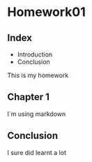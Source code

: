 # Homework01
## Index

* Introduction
* Conclusion 

This is my homework 

## Chapter 1
I´m using markdown 

## Conclusion 
I sure did learnt a lot

